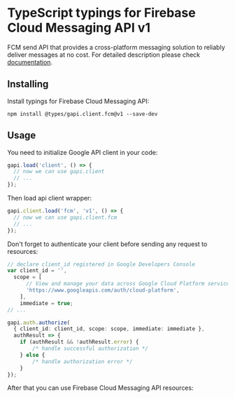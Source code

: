 # TypeScript typings for Firebase Cloud Messaging API v1

FCM send API that provides a cross-platform messaging solution to reliably deliver messages at no cost.
For detailed description please check [documentation](https://firebase.google.com/docs/cloud-messaging).

## Installing

Install typings for Firebase Cloud Messaging API:

```
npm install @types/gapi.client.fcm@v1 --save-dev
```

## Usage

You need to initialize Google API client in your code:

```typescript
gapi.load('client', () => {
  // now we can use gapi.client
  // ...
});
```

Then load api client wrapper:

```typescript
gapi.client.load('fcm', 'v1', () => {
  // now we can use gapi.client.fcm
  // ...
});
```

Don't forget to authenticate your client before sending any request to resources:

```typescript
// declare client_id registered in Google Developers Console
var client_id = '',
  scope = [ 
      // View and manage your data across Google Cloud Platform services
      'https://www.googleapis.com/auth/cloud-platform',
    ],
    immediate = true;
// ...

gapi.auth.authorize(
  { client_id: client_id, scope: scope, immediate: immediate },
  authResult => {
    if (authResult && !authResult.error) {
        /* handle successful authorization */
    } else {
        /* handle authorization error */
    }
});
```

After that you can use Firebase Cloud Messaging API resources:

```typescript
```
